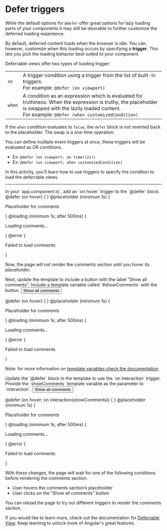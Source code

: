 # Defer triggers

While the default options for `@defer` offer great options for lazy loading parts of your components it may still be desirable to further customize the deferred loading experience.

By default, deferred content loads when the browser is idle. You can, however, customize when this loading occurs by specifying a **trigger**. This lets you pick the loading behavior best suited to your component.

Deferrable views offer two types of loading trigger:

<div class="docs-table docs-scroll-track-transparent">
  <table>
    <tr>
      <td><code>on</code></td>
      <td>
        A trigger condition using a trigger from the list of built-in triggers.<br/>
        For example: <code>@defer (on viewport)</code>
      </td>
    </tr>
    <tr>
      <td><code>when</code></td>
      <td>
        A condition as an expression which is evaluated for truthiness. When the expression is truthy, the placeholder is swapped with the lazily loaded content.<br/>
        For example: <code>@defer (when customizedCondition)</code>
      </td>
    </tr>
  </table>
</div>

If the `when` condition evaluates to `false`, the `defer` block is not reverted back to the placeholder. The swap is a one-time operation.

You can define multiple event triggers at once, these triggers will be evaluated as OR conditions.

* Ex: `@defer (on viewport; on timer(2s))`
* Ex: `@defer (on viewport; when customizedCondition)`

In this activity, you'll learn how to use triggers to specify the condition to load the deferrable views.

<hr>

<docs-workflow>

<docs-step title="Add `on hover` trigger">
In your `app.component.ts`,  add an `on hover` trigger to the `@defer` block.

<docs-code language="angular-html" hightlight="[1]">
@defer (on hover) {
  <article-comments />
} @placeholder (minimum 1s) {
  <p>Placeholder for comments</p>
} @loading (minimum 1s; after 500ms) {
  <p>Loading comments...</p>
} @error {
  <p>Failed to load comments</p>
}
</docs-code>

Now, the page will not render the comments section until you hover its placeholder.
</docs-step>

<docs-step title="Add a 'Show all comments' button">
Next, update the template to include a button with the label "Show all comments". Include a template variable called `#showComments` with the button.

<docs-code language="angular-html" hightlight="[1]">
<button type="button" #showComments>Show all comments</button>

@defer (on hover) {
  <article-comments />
} @placeholder (minimum 1s) {
  <p>Placeholder for comments</p>
} @loading (minimum 1s; after 500ms) {
  <p>Loading comments...</p>
} @error {
  <p>Failed to load comments</p>
}
</docs-code>

Note: for more information on [template variables check the documentation](https://angular.dev/guide/templates/reference-variables#).

</docs-step>

<docs-step title="Add `on interaction` trigger">
Update the `@defer` block in the template to use the `on interaction` trigger. Provide the `showComments` template variable as the parameter to `interaction`.

<docs-code language="angular-html" hightlight="[3]">
<button type="button" #showComments>Show all comments</button>

@defer (on hover; on interaction(showComments)) {
  <article-comments />
} @placeholder (minimum 1s) {
  <p>Placeholder for comments</p>
} @loading (minimum 1s; after 500ms) {
  <p>Loading comments...</p>
} @error {
  <p>Failed to load comments</p>
}
</docs-code>

With these changes, the page will wait for one of the following conditions before rendering the comments section:
* User hovers the comments section’s placeholder
* User clicks on the “Show all comments" button

You can reload the page to try out different triggers to render the comments section.
</docs-step>
</docs-workflow>

If you would like to learn more, check out the documentation for [Deferrable View](https://angular.dev/guide/defer).
Keep learning to unlock more of Angular's great features.
